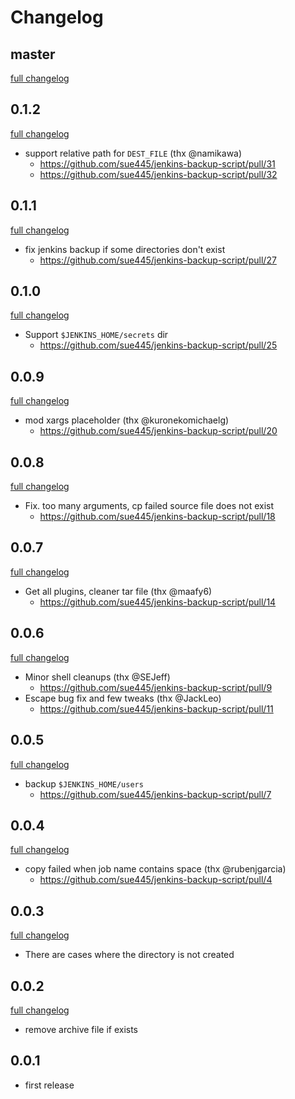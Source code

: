 # Changelog
## master
[full changelog](https://github.com/sue445/jenkins-backup-script/compare/0.1.1...master)

## 0.1.2
[full changelog](https://github.com/sue445/jenkins-backup-script/compare/0.1.1...0.1.2)

* support relative path for `DEST_FILE` (thx @namikawa)
  * https://github.com/sue445/jenkins-backup-script/pull/31
  * https://github.com/sue445/jenkins-backup-script/pull/32

## 0.1.1
[full changelog](https://github.com/sue445/jenkins-backup-script/compare/0.1.0...0.1.1)

* fix jenkins backup if some directories don't exist
  * https://github.com/sue445/jenkins-backup-script/pull/27

## 0.1.0
[full changelog](https://github.com/sue445/jenkins-backup-script/compare/0.0.9...0.1.0)

* Support `$JENKINS_HOME/secrets` dir
  * https://github.com/sue445/jenkins-backup-script/pull/25

## 0.0.9
[full changelog](https://github.com/sue445/jenkins-backup-script/compare/0.0.8...0.0.9)

* mod xargs placeholder (thx @kuronekomichaelg)
  * https://github.com/sue445/jenkins-backup-script/pull/20

## 0.0.8
[full changelog](https://github.com/sue445/jenkins-backup-script/compare/0.0.7...0.0.8)

* Fix. too many arguments, cp failed source file does not exist
  * https://github.com/sue445/jenkins-backup-script/pull/18

## 0.0.7
[full changelog](https://github.com/sue445/jenkins-backup-script/compare/0.0.6...0.0.7)

* Get all plugins, cleaner tar file (thx @maafy6)
  * https://github.com/sue445/jenkins-backup-script/pull/14

## 0.0.6
[full changelog](https://github.com/sue445/jenkins-backup-script/compare/0.0.5...0.0.6)

* Minor shell cleanups (thx @SEJeff)
  * https://github.com/sue445/jenkins-backup-script/pull/9
* Escape bug fix and few tweaks (thx @JackLeo)
  * https://github.com/sue445/jenkins-backup-script/pull/11

## 0.0.5
[full changelog](https://github.com/sue445/jenkins-backup-script/compare/0.0.4...0.0.5)

* backup `$JENKINS_HOME/users`
  * https://github.com/sue445/jenkins-backup-script/pull/7

## 0.0.4
[full changelog](https://github.com/sue445/jenkins-backup-script/compare/0.0.3...0.0.4)

* copy failed when job name contains space (thx @rubenjgarcia)
  * https://github.com/sue445/jenkins-backup-script/pull/4

## 0.0.3
[full changelog](https://github.com/sue445/jenkins-backup-script/compare/0.0.2...0.0.3)

* There are cases where the directory is not created

## 0.0.2
[full changelog](https://github.com/sue445/jenkins-backup-script/compare/0.0.1...0.0.2)

* remove archive file if exists

## 0.0.1
* first release
